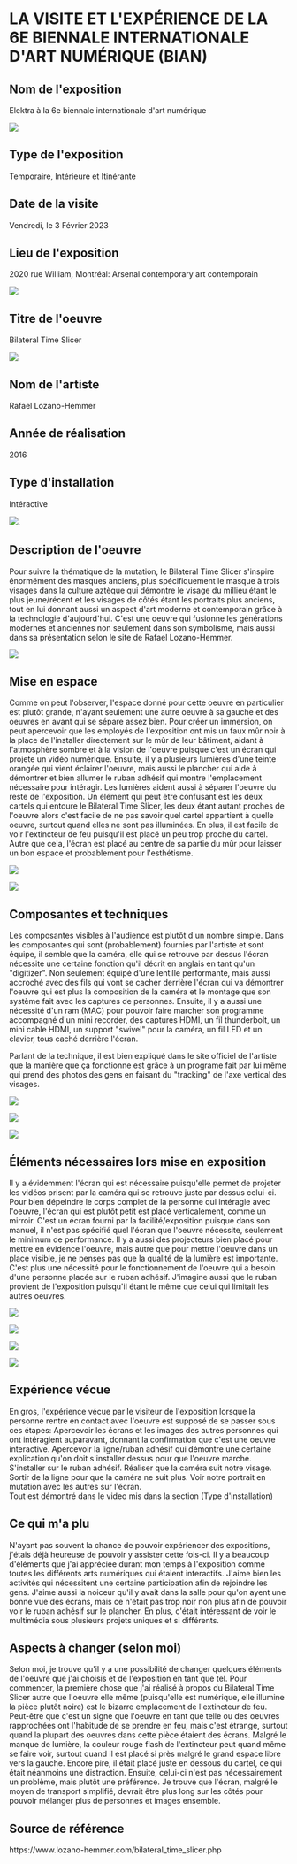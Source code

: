 # LA VISITE ET L'EXPÉRIENCE DE LA 6E BIENNALE INTERNATIONALE D'ART NUMÉRIQUE (BIAN)

<h2>Nom de l'exposition</h2> 
Elektra à la 6e biennale internationale d'art numérique

![ ](medias/exposition_elektra_banniere.jpg)

<h2>Type de l'exposition</h2> 
Temporaire, Intérieure et Itinérante 

<h2>Date de la visite</h2>
Vendredi, le 3 Février 2023

<h2>Lieu de l'exposition</h2>
2020 rue William, Montréal: Arsenal contemporary art contemporain

![ ](medias/moi_entree.jpg)

<h2>Titre de l'oeuvre</h2>
Bilateral Time Slicer

![ ](medias/bilateral_time_slicer_oeuvre.jpg)

<h2>Nom de l'artiste</h2>
Rafael Lozano-Hemmer

<h2>Année de réalisation</h2>
2016

<h2>Type d'installation</h2>
Intéractive

[![](http://img.youtube.com/vi/lMCF7V9i6So/0.jpg)](http://www.youtube.com/watch?v=lMCF7V9i6So). 

<h2>Description de l'oeuvre</h2>
Pour suivre la thématique de la mutation, le Bilateral Time Slicer s'inspire énormément des masques anciens, plus spécifiquement le masque à trois visages dans la culture aztèque qui démontre le visage du millieu étant le plus jeune/récent et les visages de côtés étant les portraits plus anciens, tout en lui donnant aussi un aspect d'art moderne et contemporain grâce à la technologie d'aujourd'hui. C'est une oeuvre qui fusionne les générations modernes et anciennes non seulement dans son symbolisme, mais aussi dans sa présentation selon le site de Rafael Lozano-Hemmer.  

![](medias/bilateral_time_slicer_cartel.jpg)

<h2>Mise en espace</h2>
Comme on peut l'observer, l'espace donné pour cette oeuvre en particulier est plutôt grande, n'ayant seulement une autre oeuvre à sa gauche et des oeuvres en avant qui se sépare assez bien. Pour créer un immersion, on peut apercevoir que les employés de l'exposition ont mis un faux mûr noir à la place de l'installer directement sur le mûr de leur bâtiment, aidant à l'atmosphère sombre et à la vision de l'oeuvre puisque c'est un écran qui projete un vidéo numérique. Ensuite, il y a plusieurs lumières d'une teinte orangée qui vient éclairer l'oeuvre, mais aussi le plancher qui aide à démontrer et bien allumer le ruban adhésif qui montre l'emplacement nécessaire pour intéragir. Les lumières aident aussi à séparer l'oeuvre du reste de l'exposition. Un élément qui peut être confusant est les deux cartels qui entoure le Bilateral Time Slicer, les deux étant autant proches de l'oeuvre alors c'est facile de ne pas savoir quel cartel appartient à quelle oeuvre, surtout quand elles ne sont pas illuminées. En plus, il est facile de voir l'extincteur de feu puisqu'il est placé un peu trop proche du cartel. Autre que cela, l'écran est placé au centre de sa partie du mûr pour laisser un bon espace et probablement pour l'esthétisme.  

![](medias/bilateral_time_slicer_espace.jpg)

![](medias/bilateral_time_slicer_plan_d_espace.jpg)

<h2>Composantes et techniques</h2>
Les composantes visibles à l'audience est plutôt d'un nombre simple. Dans les composantes qui sont (probablement) fournies par l'artiste et sont équipe, il semble que la caméra, elle qui se retrouve par dessus l'écran nécessite une certaine fonction qu'il décrit en anglais en tant qu'un "digitizer". Non seulement équipé d'une lentille performante, mais aussi accroché avec des fils qui vont se cacher derrière l'écran qui va démontrer l'oeuvre qui est plus la composition de la caméra et le montage que son système fait avec les captures de personnes. Ensuite, il y a aussi une nécessité d'un ram (MAC) pour pouvoir faire marcher son programme accompagné d'un mini recorder, des captures HDMI, un fil thunderbolt, un mini cable HDMI, un support "swivel" pour la caméra, un fil LED et un clavier, tous caché derrière l'écran.  

Parlant de la technique, il est bien expliqué dans le site officiel de l'artiste que la manière que ça fonctionne est grâce à un programe fait par lui même qui prend des photos des gens en faisant du "tracking" de l'axe vertical des visages. 

![](medias/bian_bilateral_time_slicer_camera.jpg)

![](medias/bilateral_time_slicer_ordinateur.jpg)

![](medias/bilateral_time_slicer_composition.jpg)

<h2>Éléments nécessaires lors mise en exposition</h2>
Il y a évidemment l'écran qui est nécessaire puisqu'elle permet de projeter les vidéos prisent par la caméra qui se retrouve juste par dessus celui-ci. Pour bien dépeindre le corps complet de la personne qui intéragie avec l'oeuvre, l'écran qui est plutôt petit est placé verticalement, comme un mirroir. C'est un écran fourni par la facilité/exposition puisque dans son manuel, il n'est pas spécifié quel l'écran que l'oeuvre nécessite, seulement le minimum de performance. Il y a aussi des projecteurs bien placé pour mettre en évidence l'oeuvre, mais autre que pour mettre l'oeuvre dans un place visible, je ne penses pas que la qualité de la lumière est importante. C'est plus une nécessité pour le fonctionnement de l'oeuvre qui a besoin d'une personne placée sur le ruban adhésif. J'imagine aussi que le ruban provient de l'exposition puisqu'il étant le même que celui qui limitait les autres oeuvres.   
 
![](medias/bilateral_time_slicer_lumiere_1.jpg)

![](medias/bilateral_time_slicer_lumiere_2.jpg)

![](medias/bilateral_time_slicer_lumiere_3.jpg)

![](medias/bilateral_time_slicer_ruban_adhesif.jpg)

<h2>Expérience vécue</h2>
En gros, l'expérience vécue par le visiteur de l'exposition lorsque la personne rentre en contact avec l'oeuvre est supposé de se passer sous ces étapes: Apercevoir les écrans et les images des autres personnes qui ont intéragient auparavant, donnant la confirmation que c'est une oeuvre interactive. Apercevoir la ligne/ruban adhésif qui démontre une certaine explication qu'on doit s'installer dessus pour que l'oeuvre marche. S'installer sur le ruban adhésif. Réaliser que la caméra suit notre visage. Sortir de la ligne pour que la caméra ne suit plus. Voir notre portrait en mutation avec les autres sur l'écran. 
<br />
Tout est démontré dans le video mis dans la section (Type d'installation) 

<h2>Ce qui m'a plu</h2>
N'ayant pas souvent la chance de pouvoir expériencer des expositions, j'étais déjà heureuse de pouvoir y assister cette fois-ci. Il y a beaucoup d'éléments que j'ai appréciée durant mon temps à l'exposition comme toutes les différents arts numériques qui étaient interactifs. J'aime bien les activités qui nécessitent une certaine participation afin de rejoindre les gens. J'aime aussi la noiceur qu'il y avait dans la salle pour qu'on ayent une bonne vue des écrans, mais ce n'était pas trop noir non plus afin de pouvoir voir le ruban adhésif sur le plancher. En plus, c'était intéressant de voir le multimédia sous plusieurs projets uniques et si différents.

<h2>Aspects à changer (selon moi)</h2>
Selon moi, je trouve qu'il y a une possibilité de changer quelques éléments de l'oeuvre que j'ai choisis et de l'exposition en tant que tel. Pour commencer, la première chose que j'ai réalisé à propos du Bilateral Time Slicer autre que l'oeuvre elle même (puisqu'elle est numérique, elle illumine la pièce plutôt noire) est le bizarre emplacement de l'extincteur de feu. Peut-être que c'est un signe que l'oeuvre en tant que telle ou des oeuvres rapprochées ont l'habitude de se prendre en feu, mais c'est étrange, surtout quand la plupart des oeuvres dans cette pièce étaient des écrans. Malgré le manque de lumière, la couleur rouge flash de l'extincteur peut quand même se faire voir, surtout quand il est placé si près malgré le grand espace libre vers la gauche. Encore pire, il était placé juste en dessous du cartel, ce qui était néanmoins une distraction. Ensuite, celui-ci n'est pas nécessairement un problème, mais plutôt une préférence. Je trouve que l'écran, malgré le moyen de transport simplifié, devrait être plus long sur les côtés pour pouvoir mélanger plus de personnes et images ensemble.  

<h2>Source de référence</h2>
https://www.lozano-hemmer.com/bilateral_time_slicer.php



